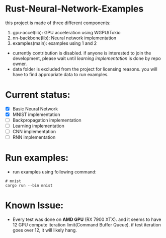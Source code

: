# Rust-Neural-Network-Examples
this project is made of three different components:
1. gpu-accel(lib): GPU acceleration using WGPU/Tokio
2. nn-backbone(lib): Neural network implementation
3. examples(main): examples using 1 and 2

- currently contribution is disabled. if anyone is interested to join the development, please wait until *learning implementation* is done by repo owner.
- data folder is excluded from the project for licensing reasons. you will have to find appropriate data to run examples.

# Current status:
- [x] Basic Neural Network
- [x] MNIST implementation
- [ ] Backpropagation implementation
- [ ] Learning implementation
- [ ] CNN implementation
- [ ] RNN implementation

# Run examples:
- run examples using following command:
```
# mnist
cargo run --bin mnist
```

# Known Issue:
- Every test was done on **AMD GPU** (RX 7900 XTX). and it seems to have 12 GPU compute iteration limit(Command Buffer Queue). if test iteration goes over 12, it will likely hang.